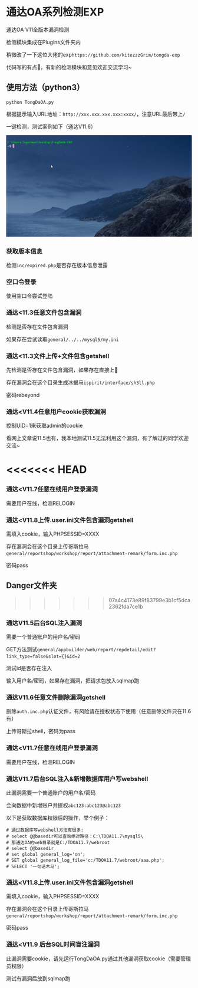 # 通达OA系列检测EXP

通达OA V11全版本漏洞检测

检测模块集成在Plugins文件夹内

稍微改了一下这位大佬的exp`https://github.com/kitezzzGrim/tongda-exp`

代码写的有点💩，有新的检测模块和意见欢迎交流学习~

## 使用方法（python3）

```
python TongDaOA.py
```

根据提示输入URL地址：`http://xxx.xxx.xxx.xxx:xxxx/`，注意URL最后带上`/`

一键检测，测试案例如下（通达V11.6）

![](pic/1.gif)

### 获取版本信息

检测`inc/expired.php`是否存在版本信息泄露

### 空口令登录

使用空口令尝试登陆

### 通达<11.3任意文件包含漏洞

检测是否存在文件包含漏洞

如果存在尝试读取`general/../../mysql5/my.ini`

### 通达<11.3文件上传+文件包含getshell

先检测是否存在文件包含漏洞，如果存在直接上🐎

存在漏洞会在这个目录生成冰蝎马`ispirit/interface/sh3ll.php`

密码rebeyond

### 通达<V11.4任意用户cookie获取漏洞

控制UID=1来获取admin的cookie

看网上文章说11.5也有，我本地测试11.5无法利用这个漏洞，有了解过的同学欢迎交流~

<<<<<<< HEAD
=======
### 通达<V11.7任意在线用户登录漏洞

需要用户在线，检测RELOGIN

### 通达<V11.8上传.user.ini文件包含漏洞getshell

需填入cookie，输入PHPSESSID=XXXX

存在漏洞会在这个目录上传哥斯拉马`general/reportshop/workshop/report/attachment-remark/form.inc.php`

密码pass

## Danger文件夹

>>>>>>> 07a4c4173e89f83799e3b1cf5dca2362fda7ce1b
### 通达V11.5后台SQL注入漏洞

需要一个普通账户的用户名/密码

GET方法测试`general/appbuilder/web/report/repdetail/edit?link_type=false&slot={}&id=2`

测试id是否存在注入

输入用户名/密码，如果存在漏洞，把请求包放入sqlmap跑

### 通达V11.6任意文件删除漏洞getshell

删除`auth.inc.php`认证文件，有风险请在授权状态下使用（任意删除文件只在11.6有）

上传哥斯拉shell，密码为pass

### 通达<V11.7任意在线用户登录漏洞

需要用户在线，检测RELOGIN

### 通达V11.7后台SQL注入&新增数据库用户写webshell

此漏洞需要一个普通账户的用户名/密码

会向数据中新增账户并提权`abc123:abc123@abc123`

以下是获取数据库权限后的操作，举个例子：

```
# 通过数据库写webshell方法有很多:
# select @@basedir可以查询绝对路径：C:\TDOA11.7\mysql5\
# 那通达OA的web目录就是C:/TDOA11.7/webroot
# select @@basedir
# set global general_log='on';
# SET global general_log_file='c:/TDOA11.7/webroot/aaa.php';
# SELECT '一句话木马';
```

### 通达<V11.8上传.user.ini文件包含漏洞getshell

需填入cookie，输入PHPSESSID=XXXX

存在漏洞会在这个目录上传哥斯拉马`general/reportshop/workshop/report/attachment-remark/form.inc.php`

密码pass

### 通达<V11.9 后台SQL时间盲注漏洞

此漏洞需要cookie，请先运行TongDaOA.py通过其他漏洞获取cookie（需要管理员权限）

测试有漏洞后放到sqlmap跑
